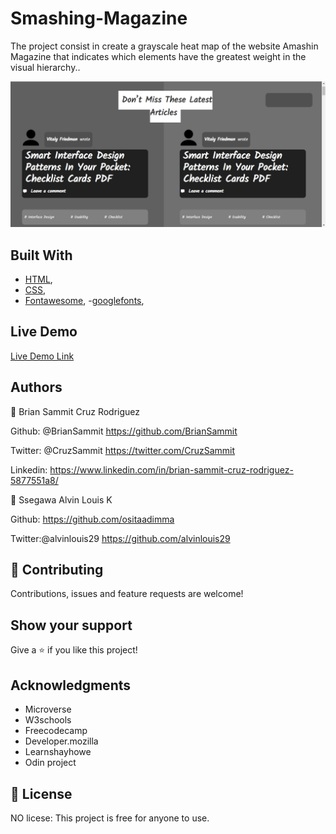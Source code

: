 # Smashing-Magazine

The project consist in create a grayscale heat map of the website Amashin Magazine that indicates which elements have the greatest weight in the visual hierarchy..

![screenshot](./screenshot.png)

## Built With

- [HTML](https://developer.mozilla.org/en-US/docs/Web/HTML),
- [CSS](https://www.w3schools.com/css/),
- [Fontawesome](https://fontawesome.com/),
-[googlefonts](https://www.google.com/),

## Live Demo

[Live Demo Link](https://rawcdn.githack.com/BrianSammit/Smashing-Magazine/a4f4fbebc6d61f343f92dd3fe9fd13a018267c77/index.html)

## Authors

👤 Brian Sammit Cruz Rodriguez

Github: @BrianSammit https://github.com/BrianSammit

Twitter: @CruzSammit https://twitter.com/CruzSammit

Linkedin: https://www.linkedin.com/in/brian-sammit-cruz-rodriguez-5877551a8/

👤 Ssegawa Alvin Louis K

Github: https://github.com/ositaadimma

Twitter:@alvinlouis29 https://github.com/alvinlouis29

## 🤝 Contributing

Contributions, issues and feature requests are welcome!

## Show your support

Give a ⭐️ if you like this project!

## Acknowledgments

- Microverse
- W3schools
- Freecodecamp
- Developer.mozilla
- Learnshayhowe
- Odin project

## 📝 License

NO licese: This project is free for anyone to use.
